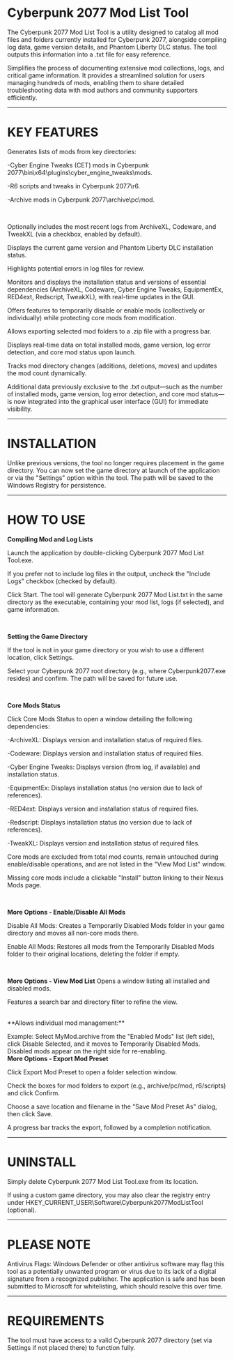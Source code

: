 # Cyberpunk 2077 Mod List Tool

The Cyberpunk 2077 Mod List Tool is a utility designed to catalog all mod files and folders currently installed for Cyberpunk 2077, alongside compiling log data, game version details, and Phantom Liberty DLC status. The tool outputs this information into a .txt file for easy reference.

Simplifies the process of documenting extensive mod collections, logs, and critical game information. It provides a streamlined solution for users managing hundreds of mods, enabling them to share detailed troubleshooting data with mod authors and community supporters efficiently.

_______________________________________________________________________________________________________________________________________________________________________________________________________________________________________________________________________________________________________________________________________________________________________________

# KEY FEATURES

Generates lists of mods from key directories:

-Cyber Engine Tweaks (CET) mods in Cyberpunk 2077\bin\x64\plugins\cyber_engine_tweaks\mods.

-R6 scripts and tweaks in Cyberpunk 2077\r6.

-Archive mods in Cyberpunk 2077\archive\pc\mod.

<br />

Optionally includes the most recent logs from ArchiveXL, Codeware, and TweakXL (via a checkbox, enabled by default).

Displays the current game version and Phantom Liberty DLC installation status.

Highlights potential errors in log files for review.

Monitors and displays the installation status and versions of essential dependencies (ArchiveXL, Codeware, Cyber Engine Tweaks, EquipmentEx, RED4ext, Redscript, TweakXL), with real-time updates in the GUI.

Offers features to temporarily disable or enable mods (collectively or individually) while protecting core mods from modification.

Allows exporting selected mod folders to a .zip file with a progress bar.

Displays real-time data on total installed mods, game version, log error detection, and core mod status upon launch.

Tracks mod directory changes (additions, deletions, moves) and updates the mod count dynamically.

Additional data previously exclusive to the .txt output—such as the number of installed mods, game version, log error detection, and core mod status—is now integrated into the graphical user interface (GUI) for immediate visibility.

_______________________________________________________________________________________________________________________________________________________________________________________________________________________________________________________________________________________________________________________________________________________________________________

# INSTALLATION

Unlike previous versions, the tool no longer requires placement in the game directory. You can now set the game directory at launch of the application or via the "Settings" option within the tool. The path will be saved to the Windows Registry for persistence.

_______________________________________________________________________________________________________________________________________________________________________________________________________________________________________________________________________________________________________________________________________________________________________________

# HOW TO USE

**Compiling Mod and Log Lists**

Launch the application by double-clicking Cyberpunk 2077 Mod List Tool.exe.

If you prefer not to include log files in the output, uncheck the "Include Logs" checkbox (checked by default).

Click Start. The tool will generate Cyberpunk 2077 Mod List.txt in the same directory as the executable, containing your mod list, logs (if selected), and game information.

<br />

**Setting the Game Directory**

If the tool is not in your game directory or you wish to use a different location, click Settings.

Select your Cyberpunk 2077 root directory (e.g., where Cyberpunk2077.exe resides) and confirm. The path will be saved for future use.

<br />

**Core Mods Status**

Click Core Mods Status to open a window detailing the following dependencies:

-ArchiveXL: Displays version and installation status of required files.

-Codeware: Displays version and installation status of required files.

-Cyber Engine Tweaks: Displays version (from log, if available) and installation status.

-EquipmentEx: Displays installation status (no version due to lack of references).

-RED4ext: Displays version and installation status of required files.

-Redscript: Displays installation status (no version due to lack of references).

-TweakXL: Displays version and installation status of required files.

Core mods are excluded from total mod counts, remain untouched during enable/disable operations, and are not listed in the "View Mod List" window.

Missing core mods include a clickable "Install" button linking to their Nexus Mods page.

<br />

**More Options - Enable/Disable All Mods**

Disable All Mods: 
Creates a Temporarily Disabled Mods folder in your game directory and moves all non-core mods there.

Enable All Mods: 
Restores all mods from the Temporarily Disabled Mods folder to their original locations, deleting the folder if empty.

<br />

**More Options - View Mod List**
Opens a window listing all installed and disabled mods.

Features a search bar and directory filter to refine the view.

<br />
**Allows individual mod management:**

Example: Select MyMod.archive from the "Enabled Mods" list (left side), click Disable Selected, and it moves to Temporarily Disabled Mods. Disabled mods appear on the right side for re-enabling.
<br />
**More Options - Export Mod Preset** 

Click Export Mod Preset to open a folder selection window.

Check the boxes for mod folders to export (e.g., archive/pc/mod, r6/scripts) and click Confirm.

Choose a save location and filename in the "Save Mod Preset As" dialog, then click Save.

A progress bar tracks the export, followed by a completion notification.

_______________________________________________________________________________________________________________________________________________________________________________________________________________________________________________________________________________________________________________________________________________________________________________

# UNINSTALL

Simply delete Cyberpunk 2077 Mod List Tool.exe from its location. 

If using a custom game directory, you may also clear the registry entry under HKEY_CURRENT_USER\Software\Cyberpunk2077ModListTool (optional).

_______________________________________________________________________________________________________________________________________________________________________________________________________________________________________________________________________________________________________________________________________________________________________________

# PLEASE NOTE

Antivirus Flags: Windows Defender or other antivirus software may flag this tool as a potentially unwanted program or virus due to its lack of a digital signature from a recognized publisher. The application is safe and has been submitted to Microsoft for whitelisting, which should resolve this over time.

_______________________________________________________________________________________________________________________________________________________________________________________________________________________________________________________________________________________________________________________________________________________________________________

# REQUIREMENTS

The tool must have access to a valid Cyberpunk 2077 directory (set via Settings if not placed there) to function fully.
